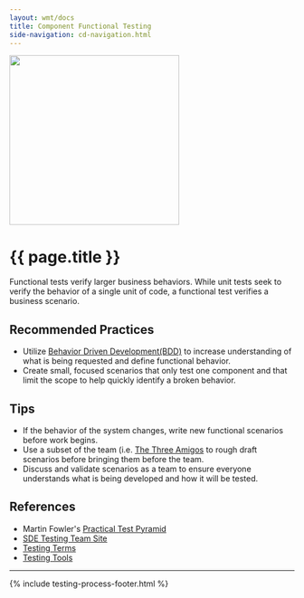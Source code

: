 ```yaml
---
layout: wmt/docs
title: Component Functional Testing
side-navigation: cd-navigation.html
---
```


<img src="/assets/img/devops-dojo-motto.png" class="img-responsive" width="300px" />

# {{ page.title }}

Functional tests verify larger business behaviors. While unit tests seek to verify the behavior of a single unit of code, a
functional test verifies a business scenario.

## Recommended Practices

- Utilize [Behavior Driven
  Development(BDD)](../work-decomposition/behavior-driven-development.html) to
  increase understanding of what is being requested and define functional behavior.
- Create small, focused scenarios that only test one component and that limit the scope to help quickly identify a broken behavior.

## Tips

- If the behavior of the system changes, write new functional scenarios before work begins.
- Use a subset of the team (i.e. [The Three Amigos](https://www.agilealliance.org/glossary/three-amigos/) to rough draft scenarios before bringing them before the team.
- Discuss and validate scenarios as a team to ensure everyone understands what is being developed and how it will be tested.

## References

- Martin Fowler's [Practical Test Pyramid](https://martinfowler.com/articles/practical-test-pyramid.html)
- [SDE Testing Team Site](http://testing.walmart.com/index.html)
- [Testing Terms](http://testing.walmart.com/testsolutions/testing-practices/testing-terms.html)
- [Testing Tools](http://testing.walmart.com/testsolutions/tools/index.html)

---

{% include testing-process-footer.html %}
